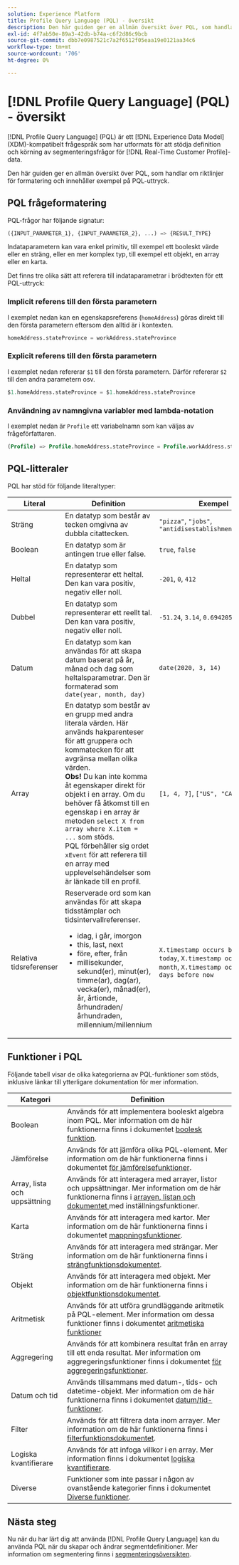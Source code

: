 ```yaml
---
solution: Experience Platform
title: Profile Query Language (PQL) - översikt
description: Den här guiden ger en allmän översikt över PQL, som handlar om riktlinjer för formatering och innehåller exempel på PQL-uttryck.
exl-id: 4f7ab50e-89a3-42db-b74a-c6f2d86c9bcb
source-git-commit: dbb7e0987521c7a2f6512f05eaa19e0121aa34c6
workflow-type: tm+mt
source-wordcount: '706'
ht-degree: 0%

---
```


# [!DNL Profile Query Language] (PQL) - översikt

[!DNL Profile Query Language] (PQL) är ett [!DNL Experience Data Model] (XDM)-kompatibelt frågespråk som har utformats för att stödja definition och körning av segmenteringsfrågor för [!DNL Real-Time Customer Profile]-data.

Den här guiden ger en allmän översikt över PQL, som handlar om riktlinjer för formatering och innehåller exempel på PQL-uttryck.

## PQL frågeformatering

PQL-frågor har följande signatur:

```sql
({INPUT_PARAMETER_1}, {INPUT_PARAMETER_2}, ...) => {RESULT_TYPE}
```

Indataparametern kan vara enkel primitiv, till exempel ett booleskt värde eller en sträng, eller en mer komplex typ, till exempel ett objekt, en array eller en karta.

Det finns tre olika sätt att referera till indataparametrar i brödtexten för ett PQL-uttryck:

### Implicit referens till den första parametern

I exemplet nedan kan en egenskapsreferens (`homeAddress`) göras direkt till den första parametern eftersom den alltid är i kontexten.

```sql
homeAddress.stateProvince = workAddress.stateProvince
```

### Explicit referens till den första parametern

I exemplet nedan refererar `$1` till den första parametern. Därför refererar `$2` till den andra parametern osv.

```sql
$1.homeAddress.stateProvince = $1.homeAddress.stateProvince
```

### Användning av namngivna variabler med lambda-notation

I exemplet nedan är `Profile` ett variabelnamn som kan väljas av frågeförfattaren.

```sql
(Profile) => Profile.homeAddress.stateProvince = Profile.workAddress.stateProvince
```

## PQL-litteraler

PQL har stöd för följande literaltyper:

| Literal | Definition | Exempel |
| ------- | ---------- | ------- |
| Sträng | En datatyp som består av tecken omgivna av dubbla citattecken. | `"pizza"`, `"jobs"`, `"antidisestablishmentarianism"` |
| Boolean | En datatyp som är antingen true eller false. | `true`, `false` |
| Heltal | En datatyp som representerar ett heltal. Den kan vara positiv, negativ eller noll. | `-201`, `0`, `412` |
| Dubbel | En datatyp som representerar ett reellt tal. Den kan vara positiv, negativ eller noll. | `-51.24`, `3.14`, `0.6942058` |
| Datum | En datatyp som kan användas för att skapa datum baserat på år, månad och dag som heltalsparametrar. Den är formaterad som `date(year, month, day)` | `date(2020, 3, 14)` |
| Array | En datatyp som består av en grupp med andra literala värden. Här används hakparenteser för att gruppera och kommatecken för att avgränsa mellan olika värden. <br> **Obs!** Du kan inte komma åt egenskaper direkt för objekt i en array. Om du behöver få åtkomst till en egenskap i en array är metoden `select X from array where X.item = ...` som stöds. <br> PQL förbehåller sig ordet `xEvent` för att referera till en array med upplevelsehändelser som är länkade till en profil. | `[1, 4, 7]`, `["US", "CA"]` |
| Relativa tidsreferenser | Reserverade ord som kan användas för att skapa tidsstämplar och tidsintervallreferenser. <ul><li>idag, i går, imorgon</li><li>this, last, next</li><li>före, efter, från</li><li>millisekunder, sekund(er), minut(er), timme(ar), dag(ar), vecka(er), månad(er), år, årtionde, århundraden/århundraden, millennium/millennium</li></ul> | `X.timestamp occurs before today`, `X.timestamp occurs last month`, `X.timestamp occurs <= 3 days before now` |

## Funktioner i PQL

Följande tabell visar de olika kategorierna av PQL-funktioner som stöds, inklusive länkar till ytterligare dokumentation för mer information.

| Kategori | Definition |
| -------- | ---------- |
| Boolean | Används för att implementera booleskt algebra inom PQL. Mer information om de här funktionerna finns i dokumentet [boolesk funktion](./boolean-functions.md). |
| Jämförelse | Används för att jämföra olika PQL-element. Mer information om de här funktionerna finns i dokumentet [för jämförelsefunktioner](./comparison-functions.md). |
| Array, lista och uppsättning | Används för att interagera med arrayer, listor och uppsättningar. Mer information om de här funktionerna finns i [arrayen, listan och dokumentet ](./array-functions.md) med inställningsfunktioner. |
| Karta | Används för att interagera med kartor. Mer information om de här funktionerna finns i dokumentet [mappningsfunktioner](./map-functions.md). |
| Sträng | Används för att interagera med strängar. Mer information om de här funktionerna finns i [strängfunktionsdokumentet](./string-functions.md). |
| Objekt | Används för att interagera med objekt. Mer information om de här funktionerna finns i [objektfunktionsdokumentet](./object-functions.md). |
| Aritmetisk | Används för att utföra grundläggande aritmetik på PQL-element. Mer information om dessa funktioner finns i dokumentet [aritmetiska funktioner](./arithmetic-functions.md) |
| Aggregering | Används för att kombinera resultat från en array till ett enda resultat. Mer information om aggregeringsfunktioner finns i dokumentet [för aggregeringsfunktioner](./aggregation-functions.md). |
| Datum och tid | Används tillsammans med datum-, tids- och datetime-objekt. Mer information om de här funktionerna finns i dokumentet [datum/tid-funktioner](./datetime-functions.md). |
| Filter | Används för att filtrera data inom arrayer. Mer information om de här funktionerna finns i [filterfunktionsdokumentet](./filter-functions.md). |
| Logiska kvantifierare | Används för att infoga villkor i en array. Mer information finns i dokumentet [logiska kvantifierare](./logical-quantifiers.md). |
| Diverse | Funktioner som inte passar i någon av ovanstående kategorier finns i dokumentet [Diverse funktioner](./misc-functions.md). |

## Nästa steg

Nu när du har lärt dig att använda [!DNL Profile Query Language] kan du använda PQL när du skapar och ändrar segmentdefinitioner. Mer information om segmentering finns i [segmenteringsöversikten](../home.md).
